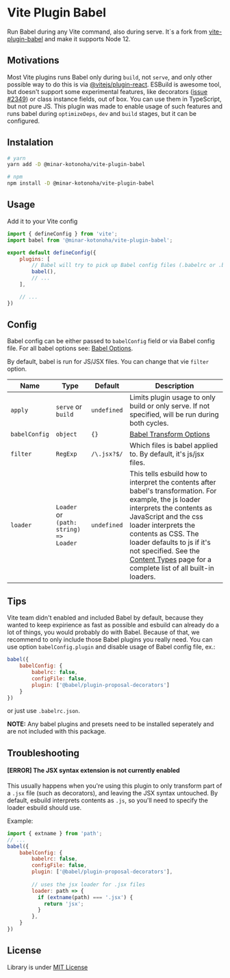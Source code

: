 # Vite Plugin Babel

Run Babel during any Vite command, also during serve. It`s a fork from [vite-plugin-babel](https://www.npmjs.com/package/vite-plugin-babel) and make it supports Node 12.

## Motivations

Most Vite plugins runs Babel only during `build`, not `serve`, and only other possible way to do this is via [@vitejs/plugin-react](https://www.npmjs.com/package/@vitejs/plugin-react). ESBuild is awesome tool, but doesn't support some experimental features, like decorators ([issue #2349](https://github.com/vitejs/vite/issues/2349)) or class instance fields, out of box. You can use them in TypeScript, but not pure JS. This plugin was made to enable usage of such features and runs babel during `optimizeDeps`, `dev` and `build` stages, but it can be configured.

## Instalation

```bash
# yarn
yarn add -D @minar-kotonoha/vite-plugin-babel

# npm
npm install -D @minar-kotonoha/vite-plugin-babel
```

## Usage

Add it to your Vite config

```js
import { defineConfig } from 'vite';
import babel from '@minar-kotonoha/vite-plugin-babel';

export default defineConfig({
    plugins: [
        // Babel will try to pick up Babel config files (.babelrc or .babelrc.json)
        babel(),
        // ...
    ],

    // ...
})
```

## Config

Babel config can be either passed to `babelConfig` field or via Babel config file. For all babel options see: [Babel Options](https://babeljs.io/docs/en/options).

By default, babel is run for JS/JSX files. You can change that vie `filter` option.

| Name | Type | Default | Description |
|---|---|---|---|
| `apply` | `serve` or `build` | `undefined` | Limits plugin usage to only build or only serve. If not specified, will be run during both cycles. |
| `babelConfig` | `object` | `{}` | [Babel Transform Options](https://babeljs.io/docs/en/options) |
| `filter` | `RegExp` | `/\.jsx?$/` | Which files is babel applied to. By default, it's js/jsx files. |
| `loader` | `Loader` or `(path: string) => Loader` | `undefined` | This tells esbuild how to interpret the contents after babel's transformation. For example, the js loader interprets the contents as JavaScript and the css loader interprets the contents as CSS. The loader defaults to js if it's not specified. See the [Content Types](https://esbuild.github.io/content-types) page for a complete list of all built-in loaders. |

## Tips
Vite team didn't enabled and included Babel by default, because they wanted to keep expirience as fast as possible and esbuild can already do a lot of things, you would probably do with Babel. Because of that, we recommend to only include those Babel plugins you really need. You can use option `babelConfig.plugin` and disable usage of Babel config file, ex.:

```js
babel({
    babelConfig: {
        babelrc: false,
        configFile: false,
        plugin: ['@babel/plugin-proposal-decorators']
    }
})
```

or just use `.babelrc.json`.

__NOTE:__ Any babel plugins and presets need to be installed seperately and are not included with this package.

## Troubleshooting

#### [ERROR] The JSX syntax extension is not currently enabled
This usually happens when you're using this plugin to only transform part of a `.jsx` file (such as decorators), and leaving the JSX syntax untouched. By default, esbuild interprets contents as `.js`, so you'll need to specify the loader esbuild should use.

Example:
```js
import { extname } from 'path';
// ...
babel({
    babelConfig: {
        babelrc: false,
        configFile: false,
        plugin: ['@babel/plugin-proposal-decorators'],
        
        // uses the jsx loader for .jsx files
        loader: path => {
          if (extname(path) === '.jsx') {
            return 'jsx';
          }
        },
    }
})
```

## License

Library is under [MIT License](LICENSE)
